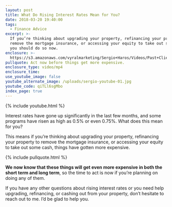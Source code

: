```yaml
---
layout: post
title: What Do Rising Interest Rates Mean for You?
date: 2018-03-20 19:40:00
tags:
  - Finance Advice
excerpt: >-
  If you’re thinking about upgrading your property, refinancing your property to
  remove the mortgage insurance, or accessing your equity to take out some cash,
  you should do so now.
enclosure: >-
  https://s3.amazonaws.com/vyralmarketing/Sergio+Haros/Videos/Past+Clients/Are+You+Impacted+By+Rising+Interest+Rates%253F.mp4
pullquote: Act now before things get more expensive.
enclosure_type: video/mp4
enclosure_time:
use_youtube_image: false
youtube_alternate_image: /uploads/sergio-youtube-01.jpg
youtube_code: qiTLl6sgMbo
index_page: true
---
```


{% include youtube.html %}

Interest rates have gone up significantly in the last few months, and some programs have risen as high as 0.5% or even 0.75%. What does this mean for you?

This means if you’re thinking about upgrading your property, refinancing your property to remove the mortgage insurance, or accessing your equity to take out some cash, things have gotten more expensive.

{% include pullquote.html %}

**We now know that these things will get even more expensive in both the short term and long term**, so the time to act is now if you’re planning on doing any of them.

If you have any other questions about rising interest rates or you need help upgrading, refinancing, or cashing out from your property, don’t hesitate to reach out to me. I’d be glad to help you.

